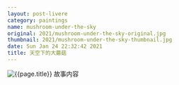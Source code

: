 ```yaml
---
layout: post-livere
category: paintings
name: mushroom-under-the-sky
original: 2021/mushroom-under-the-sky-original.jpg
thumbnail: 2021/mushroom-under-the-sky-thumbnail.jpg
date: Sun Jan 24 22:32:42 2021
title: 天空下的大蘑菇
---
```


![{{page.title}}](/gallery/{{page.category}}/{{page.original}})
故事内容
